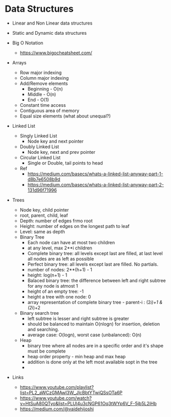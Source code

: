# Data Structures

* Linear and Non Linear data structures
* Static and Dynamic data structures
* Big O Notation
	- https://www.bigocheatsheet.com/
* Arrays
	- Row major indexing
	- Column major indexing
	- Add/Remove elements
		- Beginning  - O(n)
		- Middle - O(n)
		- End - O(1)
	- Constant time access
	- Contiguous area of memory
	- Equal size elements (what about unequal?)
* Linked List
	* Singly Linked List
		- Node key and next pointer
	* Doubly Linked List
		- Node key, next and prev pointer
	* Circular Linked List
		- Single or Double, tail points to head
	* Ref
		- https://medium.com/basecs/whats-a-linked-list-anyway-part-1-d8b7e6508b9d
		- https://medium.com/basecs/whats-a-linked-list-anyway-part-2-131d96f71996
* Trees
	- Node key, child pointer
	- root, parent, child, leaf
	- Depth: number of edges frmo root
	- Height: number of edges on the longest path to leaf
	- Level: same as depth
	- Binary Tree
		- Each node can have at most two children
		- at any level, max 2\*\*i children
		- Complete binary tree: all levels except last are filled, at last level all nodes are as left as possible
		- Perfect binary tree: all levels except last are filled. No partials.
		- number of nodes: 2**(h+1) - 1
		- height: log(n+1) - 1
		- Balaced binary tree: the difference between left and right subtree for any node is atmost 1
		- height of an empty tree: -1
		- height a tree with one node: 0
		- array representation of complete binary tree - parent-i : (2*i)+1 & (2*i)+2
	- Binary search tree
		- left subtree is lesser and right subtree is greater
		- should be balanced to maintain O(nlogn) for insertion, deletion and searching.
		- average case: O(logn), worst case (unbalanced): O(n)
	- Heap
		- binary tree where all nodes are in a specific order and it's shape must be complete
		- heap order property - min heap and max heap
		- addition is done only at the left most available sopt in the tree
		- 
		
* Links
	- https://www.youtube.com/playlist?list=PL2_aWCzGMAwI3W_JlcBbtYTwiQSsOTa6P
	- https://www.youtube.com/watch?v=HtSuA80QTyo&list=PLUl4u3cNGP61Oq3tWYp6V_F-5jb5L2iHb
	- https://medium.com/@vaidehijoshi
	

